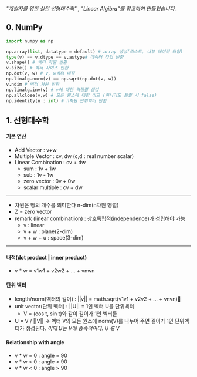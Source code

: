 *"개발자를 위한  실전 선형대수학" , "Linear Algibra"를 참고하여 만들었습니다.*

## 0. NumPy

```python
import numpy as np

np.array(list, datatype = default) # array 생성(리스트, 내부 데이터 타입)
type(v) == v.dtype == v.astype# 데이터 타입 반환
v.shape() # 벡터 차원 반환
v.size() # 벡터 사이즈 반환
np.dot(v, w) # v, w벡터 내적
np.linalg.norm(v) == np.sqrt(np.dot(v, w))
v.ndim # 벡터 차원 반환
np.linalg.inv(v) # v에 대한 역행렬 생성
np.allclose(v,w) # 모든 원소에 대한 비교 (하나라도 틀릴 시 false)
np.identity(n : int) # n차원 단위벡터 반환

```


## 1. 선형대수학

#### 기본 연산
- Add Vector : v+w
- Multiple Vector : cv, dw (c,d : real number scalar)
- Linear Combination : cv + dw
	- sum : 1v + 1w
	- sub : 1v - 1w
	- zero vector : 0v + 0w
	- scalar multiple : cv + dw

--- 

- 차원은 행의 개수를 의미한다
	n-dim(n차원 행렬)
- Z = zero vector
- remark (linear combinatiion) : 상호독립적(independence)가 성립해야 가능
	- v : linear
	- v + w : plane(2-dim)
	- v + w + u : space(3-dim)

---

#### 내적(dot product | inner product)
- v * w = v1w1 + v2w2 + ... + vnwn


#### 단위 벡터
- length/norm(벡터의 길이) : ||v|| = math.sqrt(v1v1 + v2v2 + ... + vnvn)
- unit vector(단위 벡터) : ||U|| = 1인 벡터 U를 단위벡터
	- V = (cos t, sin t)와 같이 길이가 1인 벡터들
- U = V / ||V|| -> 벡터 V의 모든 원소에 norm(V)를 나누어 주면 길이가 1인 단위벡터가 생성된다.
*이때 U는 V에 종속적이다. U ∈ V*


#### Relationship with angle
- v * w = 0  : angle = 90
- v * w > 0  : angle < 90
- v * w < 0  : angle > 90